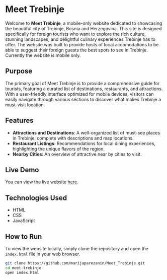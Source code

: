 # Meet Trebinje

Welcome to **Meet Trebinje**, a mobile-only website dedicated to showcasing the beautiful city of Trebinje, Bosnia and Herzegovina. This site is designed specifically for foreign tourists who want to explore the rich culture, stunning landscapes, and delightful culinary experiences Trebinje has to offer. The website was built to provide hosts of local accomodations to be able to suggest their foreign guests the best spots to see in Trebinje. Currently the website is mobile only.

## Purpose

The primary goal of Meet Trebinje is to provide a comprehensive guide for tourists, featuring a curated list of destinations, restaurants, and attractions. With a user-friendly interface optimized for mobile devices, visitors can easily navigate through various sections to discover what makes Trebinje a must-visit location.

## Features

- **Attractions and Destinations**: A well-organized list of must-see places in Trebinje, complete with descriptions and map locations.
- **Restaurant Listings**: Recommendations for local dining experiences, highlighting the unique flavors of the region.
- **Nearby Cities**: An overview of attractive near by cities to visit.

## Live Demo

You can view the live website [here](https://meet-trebinje.netlify.app/).

## Technologies Used

- HTML
- CSS
- JavaScript

## How to Run

To view the website locally, simply clone the repository and open the `index.html` file in your web browser.

```bash
git clone https://github.com/marijaparezanin/Meet_Trebinje.git
cd meet-trebinje
open index.html
